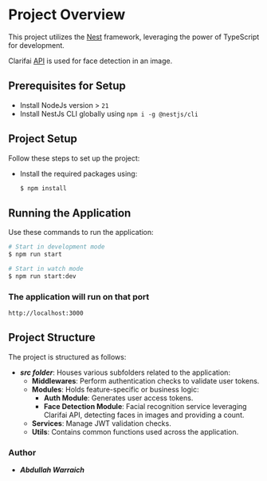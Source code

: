 # Project Overview

This project utilizes the [Nest](https://github.com/nestjs/nest) framework, leveraging the power of TypeScript for development.

Clarifai [API](https://docs.clarifai.com/) is used for face detection in an image.

## Prerequisites for Setup
 - Install NodeJs version > `21`
 - Install NestJs CLI globally using `npm i -g @nestjs/cli`

## Project Setup
Follow these steps to set up the project:
 - Install the required packages using:
    ```bash
    $ npm install
    ```

## Running the Application
Use these commands to run the application:
```bash
# Start in development mode
$ npm run start

# Start in watch mode
$ npm run start:dev
```

### The application will run on that port
```http://localhost:3000```


## Project Structure
The project is structured as follows:
 - **_src folder_**:  Houses various subfolders related to the application:
    - **Middlewares**: Perform authentication checks to validate user tokens.
    - **Modules**: Holds feature-specific or business logic:
        - **Auth Module**: Generates user access tokens.
        - **Face Detection Module**: Facial recognition service leveraging Clarifai API, detecting faces in images and providing a count.
    - **Services**: Manage JWT validation checks.
    - **Utils**: Contains common functions used across the application.

### Author
 - **_Abdullah Warraich_**